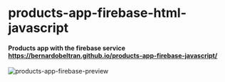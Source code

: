 # products-app-firebase-html-javascript
#### Products app with the firebase service https://bernardobeltran.github.io/products-app-firebase-javascript/
![products-app-firebase-preview](https://user-images.githubusercontent.com/96270314/147395539-5e087971-c9e2-4704-8e74-2163ef382bf6.PNG)
